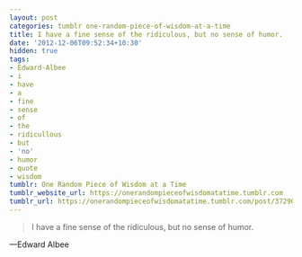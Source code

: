 ```yaml
---
layout: post
categories: tumblr one-random-piece-of-wisdom-at-a-time
title: I have a fine sense of the ridiculous, but no sense of humor.
date: '2012-12-06T09:52:34+10:30'
hidden: true
tags:
- Edward-Albee
- i
- have
- a
- fine
- sense
- of
- the
- ridicullous
- but
- 'no'
- humor
- quote
- wisdom
tumblr: One Random Piece of Wisdom at a Time
tumblr_website_url: https://onerandompieceofwisdomatatime.tumblr.com
tumblr_url: https://onerandompieceofwisdomatatime.tumblr.com/post/37290479795/i-have-a-fine-sense-of-the-ridiculous-but-no
---
```

> I have a fine sense of the ridiculous, but no sense of humor.

—Edward Albee
